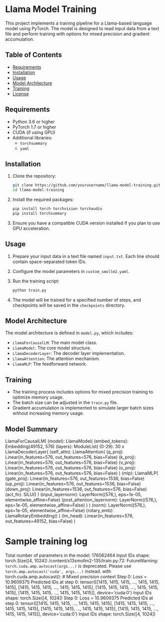 # Llama Model Training

This project implements a training pipeline for a Llama-based language model using PyTorch. The model is designed to read input data from a text file and perform training with options for mixed precision and gradient accumulation.

## Table of Contents

- [Requirements](#requirements)
- [Installation](#installation)
- [Usage](#usage)
- [Model Architecture](#model-architecture)
- [Training](#training)
- [License](#license)

## Requirements

- Python 3.6 or higher
- PyTorch 1.7 or higher
- CUDA (if using GPU)
- Additional libraries:
  - `torchsummary`
  - `yaml`

## Installation

1. Clone the repository:
   ```bash
   git clone https://github.com/yourusername/llama-model-training.git
   cd llama-model-training
   ```

2. Install the required packages:
   ```bash
   pip install torch torchvision torchaudio
   pip install torchsummary
   ```

3. Ensure you have a compatible CUDA version installed if you plan to use GPU acceleration.

## Usage

1. Prepare your input data in a text file named `input.txt`. Each line should contain space-separated token IDs.

2. Configure the model parameters in `custom_smollm2.yaml`.

3. Run the training script:
   ```bash
   python train.py
   ```

4. The model will be trained for a specified number of steps, and checkpoints will be saved in the `checkpoints` directory.

## Model Architecture

The model architecture is defined in `model.py`, which includes:
- `LlamaForCausalLM`: The main model class.
- `LlamaModel`: The core model structure.
- `LlamaDecoderLayer`: The decoder layer implementation.
- `LlamaAttention`: The attention mechanism.
- `LlamaMLP`: The feedforward network.

## Training

- The training process includes options for mixed precision training to optimize memory usage.
- The batch size can be adjusted in the `train.py` file.
- Gradient accumulation is implemented to simulate larger batch sizes without increasing memory usage.

## Model Summary

LlamaForCausalLM(
  (model): LlamaModel(
    (embed_tokens): Embedding(49152, 576)
    (layers): ModuleList(
      (0-29): 30 x LlamaDecoderLayer(
        (self_attn): LlamaAttention(
          (q_proj): Linear(in_features=576, out_features=576, bias=False)
          (k_proj): Linear(in_features=576, out_features=576, bias=False)
          (v_proj): Linear(in_features=576, out_features=576, bias=False)
          (o_proj): Linear(in_features=576, out_features=576, bias=False)
        )
        (mlp): LlamaMLP(
          (gate_proj): Linear(in_features=576, out_features=1536, bias=False)
          (up_proj): Linear(in_features=576, out_features=1536, bias=False)
          (down_proj): Linear(in_features=1536, out_features=576, bias=False)
          (act_fn): SiLU()
        )
        (input_layernorm): LayerNorm((576,), eps=1e-05, elementwise_affine=False)
        (post_attention_layernorm): LayerNorm((576,), eps=1e-05, elementwise_affine=False)      )
    )
    (norm): LayerNorm((576,), eps=1e-05, elementwise_affine=False)
    (rotary_emb): LlamaRotaryEmbedding()
  )
  (lm_head): Linear(in_features=576, out_features=49152, bias=False)
)


# Sample training log

Total number of parameters in the model: 176062464
Input IDs shape: torch.Size([4, 1024])
/content/s13smollm2-135/train.py:72: FutureWarning: `torch.cuda.amp.autocast(args...)` is deprecated. Please use `torch.amp.autocast('cuda', args...)` instead.
  with torch.cuda.amp.autocast():  # Mixed precision context
Step 0: Loss = 10.9609375
Predicted IDs at step 0: tensor([[1415, 1415, 1415,  ..., 1415, 1415, 1415],
        [1415, 1415, 1415,  ..., 1415, 1415, 1415],
        [1415, 1415, 1415,  ..., 1415, 1415, 1415],
        [1415, 1415, 1415,  ..., 1415, 1415, 1415]], device='cuda:0')
Input IDs shape: torch.Size([4, 1024])
Step 0: Loss = 10.9609375
Predicted IDs at step 0: tensor([[1415, 1415, 1415,  ..., 1415, 1415, 1415],
        [1415, 1415, 1415,  ..., 1415, 1415, 1415],
        [1415, 1415, 1415,  ..., 1415, 1415, 1415],
        [1415, 1415, 1415,  ..., 1415, 1415, 1415]], device='cuda:0')
Input IDs shape: torch.Size([4, 1024])
